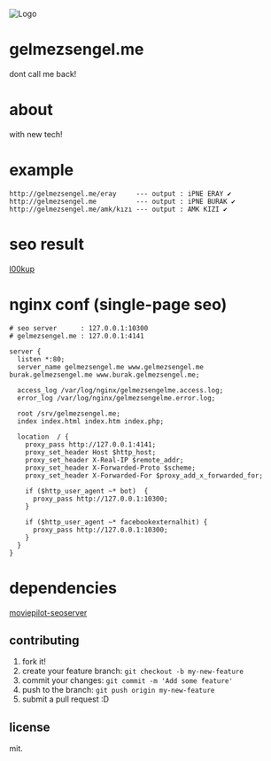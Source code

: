 ![Logo](http://s22.postimg.org/8g4c7b8j5/lele.jpg)

# gelmezsengel.me

dont call me back!

# about

with new tech!

# example

```
http://gelmezsengel.me/eray     --- output : iPNE ERAY ✔
http://gelmezsengel.me          --- output : iPNE BURAK ✔
http://gelmezsengel.me/amk/kızı --- output : AMK KIZI ✔
```

# seo result

[l00kup](https://archive.is/c0uAa)

# nginx conf (single-page seo)

```nginx
# seo server      : 127.0.0.1:10300
# gelmezsengel.me : 127.0.0.1:4141

server {
  listen *:80;
  server_name gelmezsengel.me www.gelmezsengel.me burak.gelmezsengel.me www.burak.gelmezsengel.me;

  access_log /var/log/nginx/gelmezsengelme.access.log;
  error_log /var/log/nginx/gelmezsengelme.error.log;

  root /srv/gelmezsengel.me;
  index index.html index.htm index.php;

  location  / {
    proxy_pass http://127.0.0.1:4141;
    proxy_set_header Host $http_host;
    proxy_set_header X-Real-IP $remote_addr;
    proxy_set_header X-Forwarded-Proto $scheme;
    proxy_set_header X-Forwarded-For $proxy_add_x_forwarded_for;

    if ($http_user_agent ~* bot)  {
      proxy_pass http://127.0.0.1:10300;
    }

    if ($http_user_agent ~* facebookexternalhit) {
      proxy_pass http://127.0.0.1:10300;
    }
  }
}
```

# dependencies

[moviepilot-seoserver](https://github.com/moviepilot/seoserver)

## contributing

1. fork it!
2. create your feature branch: `git checkout -b my-new-feature`
3. commit your changes: `git commit -m 'Add some feature'`
4. push to the branch: `git push origin my-new-feature`
5. submit a pull request :D

## license

mit.
